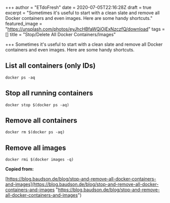 +++
author = "ETdoFresh"
date = 2020-07-05T22:16:28Z
draft = true
excerpt = "Sometimes it's useful to start with a clean slate and remove all Docker containers and even images. Here are some handy shortcuts."
featured_image = "https://unsplash.com/photos/eyJhcHBfaWQiOjExNzczfQ/download"
tags = []
title = "Stop/Delete All Docker Containers/Images"

+++
Sometimes it's useful to start with a clean slate and remove all Docker containers and even images. Here are some handy shortcuts.

## **List all containers (only IDs)**

    docker ps -aq

## **Stop all running containers**

    docker stop $(docker ps -aq)

## **Remove all containers**

    docker rm $(docker ps -aq)

## **Remove all images**

    docker rmi $(docker images -q)

**Copied from:**

[https://blog.baudson.de/blog/stop-and-remove-all-docker-containers-and-images](https://blog.baudson.de/blog/stop-and-remove-all-docker-containers-and-images "https://blog.baudson.de/blog/stop-and-remove-all-docker-containers-and-images")
